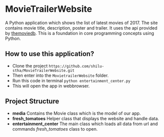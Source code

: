 # MovieTrailerWebsite

A Python application which shows the list of latest movies of 2017. The site contains movie title, description, poster and trailer. It uses the api provided by [themoviedb](https://www.themoviedb.org/). This is a foundation in core programming concepts using Python. 

## How to use this application?

- Clone the project `https://github.com/shilu-stha/MovieTrailerWebsite.git`
- Then enter into the `MovietrailerWebsite` folder.
- Run this code in terminal `python entertainment_center.py`
- This will open the app in webbrowser.

## Project Structure

* **media** Contains the Movie class which is the model of our app.
* **fresh_tomatoes** Helper class that displays the website and handle data.
* **entertainment_center** The main class which loads all data from url and commands *fresh_tomatoes* class to open.
